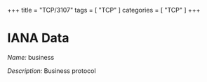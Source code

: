 +++
title = "TCP/3107"
tags = [ "TCP" ]
categories = [ "TCP" ]
+++

# IANA Data

_Name:_ business

_Description:_ Business protocol

